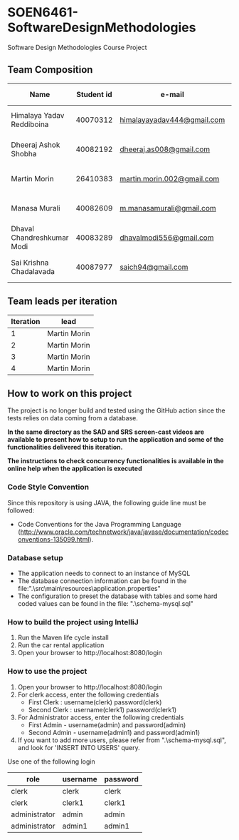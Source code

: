 # SOEN6461-SoftwareDesignMethodologies
 Software Design Methodologies Course Project

## Team Composition

| Name  | Student id | e-mail | phone number | GitHub username |
| --- | --- | --- | --- | ---|
| Himalaya Yadav Reddiboina | 40070312|himalayayadav444@gmail.com |(438) 725-3384|Himalayayadav444 |
|Dheeraj Ashok  Shobha|40082192|dheeraj.as008@gmail.com |(438) 728-1488|RealNameHidden|
|Martin Morin| 26410383 |martin.morin.002@gmail.com |(438) 401-8225|martin-morin|
|Manasa Murali|40082609|m.manasamurali@gmail.com |(514) 692-2595|manasamurali|
|Dhaval Chandreshkumar Modi|40083289|dhavalmodi556@gmail.com |(514) 638-0925|Modidhaval112|
|Sai Krishna Chadalavada|40087977|saich94@gmail.com |(514) 553-5064|saich9424


## Team leads per iteration

| Iteration | lead |
| --- | --- |
|1 | Martin Morin |
|2 | Martin Morin |
|3 | Martin Morin |
|4 | Martin Morin |

## How to work on this project

The project is no longer build and tested using the GitHub action since the tests relies on data coming from a database.

**In the same directory as the SAD and SRS screen-cast videos are available to present how to setup to run the application and some of the functionalities delivered this iteration.**

**The instructions to check concurrency functionalities is available in the online help when the application is executed**

### Code Style Convention
Since this repository is using JAVA, the following guide line must be followed:

* Code Conventions for the Java Programming Language (http://www.oracle.com/technetwork/java/javase/documentation/codeconventions-135099.html).

### Database setup
- The application needs to connect to an instance of MySQL
- The database connection information can be found in the file:".\src\main\resources\application.properties"
- The configuration to preset the database with tables and some hard coded values can be found in the file: ".\schema-mysql.sql"

### How to build the project using IntelliJ

1. Run the Maven life cycle install
2. Run the car rental application
3. Open your browser to http://localhost:8080/login

### How to use the project
1. Open your browser to http://localhost:8080/login
2. For clerk access, enter the following credentials 
    - First Clerk : username(clerk) password(clerk)
    - Second Clerk : username(clerk1) password(clerk1)
3. For Administrator access, enter the following credentials 
    - First Admin - username(admin) and password(admin)
    - Second Admin - username(admin1) and password(admin1)
4. If you want to add more users, please refer from ".\schema-mysql.sql", and look for 'INSERT INTO USERS' query.

Use one of the following login

| role | username | password |
| --- | --- | --- |
| clerk | clerk | clerk |
| clerk | clerk1 | clerk1 |
| administrator| admin | admin |
| administrator| admin1 | admin1 |

